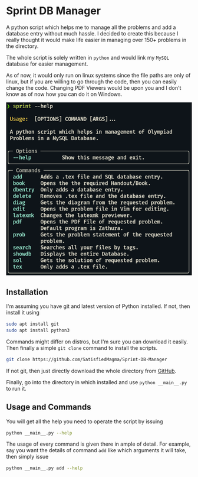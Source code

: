 # Sprint DB Manager

A python script which helps me to manage all the problems and add a database entry without much hassle. I decided to create this because I really thought it would make life easier in managing over 150+ problems in the directory.

The whole script is solely written in `python` and would link my `MySQL` database for easier management.

As of now, it would only run on linux systems since the file paths are only of linux, but if you are willing to go through the code, then you can easily change the code. Changing PDF Viewers would be upon you and I don't know as of now how you can do it on Windows.

![A beautiful view!](/commands.png)

## Installation
I'm assuming you have git and latest version of Python installed. If not, then install it using 
```bash
sudo apt install git
sudo apt install python3
```
Commands might differ on distros, but I'm sure you can download it easily. Then finally a simple `git clone` command to install the scripts.
```bash
git clone https://github.com/SatisfiedMagma/Sprint-DB-Manager
```
If not git, then just directly download the whole directory from [GitHub](https://github.com/SatisfiedMagma/Sprint_DB_Manager/archive/refs/heads/main.zip). 

Finally, go into the directory in which installed and use `python __main__.py` to run it.

## Usage and Commands
You will get all the help you need to operate the script by issuing 
```bash
python __main__.py --help
```
The usage of every command is given there in ample of detail. For example, say you want the details of command ``add`` like which arguments it will take, then simply issue 
```bash
python __main__.py add --help
```
